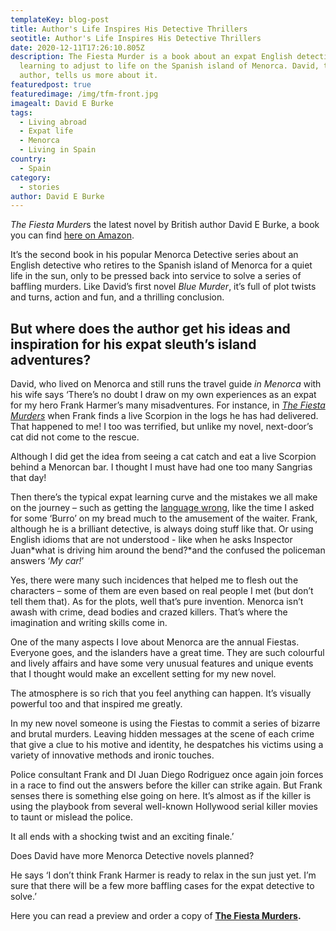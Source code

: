 ```yaml
---
templateKey: blog-post
title: Author's Life Inspires His Detective Thrillers
seotitle: Author's Life Inspires His Detective Thrillers
date: 2020-12-11T17:26:10.805Z
description: The Fiesta Murder is a book about an expat English detective
  learning to adjust to life on the Spanish island of Menorca. David, the
  author, tells us more about it.
featuredpost: true
featuredimage: /img/tfm-front.jpg
imagealt: David E Burke
tags:
  - Living abroad
  - Expat life
  - Menorca
  - Living in Spain
country:
  - Spain
category:
  - stories
author: David E Burke
---
```

*The Fiesta Murder*s the latest novel by British author David E Burke, a book you can find [here on Amazon](https://amzn.to/3mce3k9). 

It’s the second book in his popular Menorca Detective series about an English detective who retires to the Spanish island of Menorca for a quiet life in the sun, only to be pressed back into service to solve a series of baffling murders. Like David’s first novel *Blue Murder*, it’s full of plot twists and turns, action and fun, and a thrilling conclusion.

## But where does the author get his ideas and inspiration for his expat sleuth’s island adventures?

David, who lived on Menorca and still runs the travel guide *in Menorca* with his wife says ‘There’s no doubt I draw on my own experiences as an expat for my hero Frank Harmer’s many misadventures. For instance, in *[The Fiesta Murders](https://amzn.to/3mce3k9)* when Frank finds a live Scorpion in the logs he has had delivered. That happened to me! I too was terrified, but unlike my novel, next-door’s cat did not come to the rescue.

Although I did get the idea from seeing a cat catch and eat a live Scorpion behind a Menorcan bar. I thought I must have had one too many Sangrias that day!

Then there’s the typical expat learning curve and the mistakes we all make on the journey – such as getting the [language wrong](https://www.thexpatmagazine.com/blog/2018-03-23-how-to-learn-a-new-language-in-5-tips/), like the time I asked for some ‘Burro’ on my bread much to the amusement of the waiter. Frank, although he is a brilliant detective, is always doing stuff like that. Or using English idioms that are not understood - like when he asks Inspector Juan*what is driving him around the bend?*and the confused the policeman answers ‘*My car!*’

Yes, there were many such incidences that helped me to flesh out the characters – some of them are even based on real people I met (but don’t tell them that). As for the plots, well that’s pure invention. Menorca isn’t awash with crime, dead bodies and crazed killers. That’s where the imagination and writing skills come in.

One of the many aspects I love about Menorca are the annual Fiestas. Everyone goes, and the islanders have a great time. They are such colourful and lively affairs and have some very unusual features and unique events that I thought would make an excellent setting for my new novel.

The atmosphere is so rich that you feel anything can happen. It’s visually powerful too and that inspired me greatly.

In my new novel someone is using the Fiestas to commit a series of bizarre and brutal murders. Leaving hidden messages at the scene of each crime that give a clue to his motive and identity, he despatches his victims using a variety of innovative methods and ironic touches.

Police consultant Frank and DI Juan Diego Rodriguez once again join forces in a race to find out the answers before the killer can strike again. But Frank senses there is something else going on here. It’s almost as if the killer is using the playbook from several well-known Hollywood serial killer movies to taunt or mislead the police.

It all ends with a shocking twist and an exciting finale.’

Does David have more Menorca Detective novels planned?

He says ‘I don’t think Frank Harmer is ready to relax in the sun just yet. I’m sure that there will be a few more baffling cases for the expat detective to solve.’

Here you can read a preview and order a copy of **[The Fiesta Murders](http://viewbook.at/Menorcadetective).**